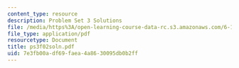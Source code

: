 ```yaml
---
content_type: resource
description: Problem Set 3 Solutions
file: /media/https%3A/open-learning-course-data-rc.s3.amazonaws.com/6-111-introductory-digital-systems-laboratory-fall-2002/7e3fb00adf69faea4a8630095db0b2ff_ps3f02soln.pdf
file_type: application/pdf
resourcetype: Document
title: ps3f02soln.pdf
uid: 7e3fb00a-df69-faea-4a86-30095db0b2ff
---
```

